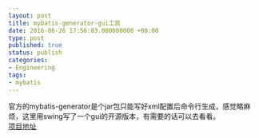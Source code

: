 ```yaml
---
layout: post
title: mybatis-generator-gui工具
date: 2016-06-26 17:56:03.000000000 +08:00
type: post
published: true
status: publish
categories:
- Engineering
tags:
- mybatis
---
```

官方的mybatis-generator是个jar包只能写好xml配置后命令行生成，感觉略麻烦，这里用swing写了一个gui的开源版本，有需要的话可以去看看。   
[项目地址](https://github.com/xialeistudio/mybatis-generator-gui)